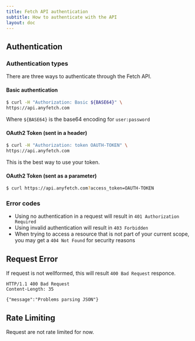 ```yaml
---
title: Fetch API authentication
subtitle: How to authenticate with the API
layout: doc
---
```


## Authentication
### Authentication types
There are three ways to authenticate through the Fetch API.

#### Basic authentication
```sh
$ curl -H "Authorization: Basic ${BASE64}" \
https://api.anyfetch.com
```

Where `${BASE64}` is the base64 encoding for `user:password`

#### OAuth2 Token (sent in a header)
```sh
$ curl -H "Authorization: token OAUTH-TOKEN" \
https://api.anyfetch.com
```
This is the best way to use your token.

#### OAuth2 Token (sent as a parameter)
```sh
$ curl https://api.anyfetch.com?access_token=OAUTH-TOKEN
```

### Error codes

* Using no authentication in a request will result in `401 Authorization Required`
* Using invalid authentication will result in `403 Forbidden`
* When trying to access a resource that is not part of your current scope, you may get a `404 Not Found` for security reasons

## Request Error
If request is not wellformed, this will result `400 Bad Request` responce.

```http
HTTP/1.1 400 Bad Request
Content-Length: 35

{"message":"Problems parsing JSON"}
```

## Rate Limiting
Request are not rate limited for now.
